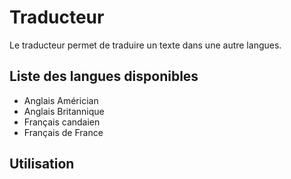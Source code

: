 # Traducteur

Le traducteur permet de traduire un texte dans une autre langues.

## Liste des langues disponibles

- Anglais Américian
- Anglais Britannique
- Français candaien
- Français de France

## Utilisation